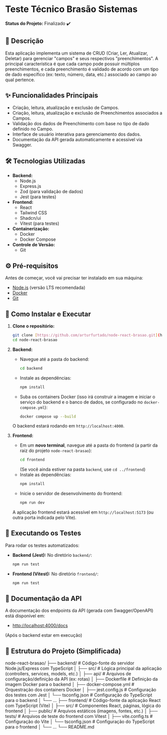 # Teste Técnico Brasão Sistemas

**Status do Projeto:** Finalizado ✔️

## 📝 Descrição

Esta aplicação implementa um sistema de CRUD (Criar, Ler, Atualizar, Deletar) para gerenciar "campos" e seus respectivos "preenchimentos". A principal característica é que cada campo pode possuir múltiplos preenchimentos, e cada preenchimento é validado de acordo com um tipo de dado específico (ex: texto, número, data, etc.) associado ao campo ao qual pertence.

## ✨ Funcionalidades Principais

* Criação, leitura, atualização e exclusão de Campos.
* Criação, leitura, atualização e exclusão de Preenchimentos associados a Campos.
* Validação dos dados de Preenchimento com base no tipo de dado definido no Campo.
* Interface de usuário interativa para gerenciamento dos dados.
* Documentação da API gerada automaticamente e acessível via Swagger.

## 🛠️ Tecnologias Utilizadas

* **Backend:**
    * Node.js
    * Express.js
    * Zod (para validação de dados)
    * Jest (para testes)
* **Frontend:**
    * React
    * Tailwind CSS
    * Shadcn/ui
    * Vitest (para testes)
* **Containerização:**
    * Docker
    * Docker Compose
* **Controle de Versão:**
    * Git

## ⚙️ Pré-requisitos

Antes de começar, você vai precisar ter instalado em sua máquina:

* [Node.js](https://nodejs.org/en/) (versão LTS recomendada)
* [Docker](https://www.docker.com/get-started)
* [Git](https://git-scm.com/)

## 🚀 Como Instalar e Executar

1.  **Clone o repositório:**
    ```bash
    git clone [https://github.com/arturfurtado/node-react-brasao.git](https://github.com/arturfurtado/node-react-brasao.git)
    cd node-react-brasao
    ```

2.  **Backend:**
    * Navegue até a pasta do backend:
        ```bash
        cd backend
        ```
    * Instale as dependências:
        ```bash
        npm install
        ```
    * Suba os containers Docker (isso irá construir a imagem e iniciar o serviço do backend e o banco de dados, se configurado no `docker-compose.yml`):
        ```bash
        docker compose up --build
        ```
    O backend estará rodando em `http://localhost:4000`.

3.  **Frontend:**
    * Em um **novo terminal**, navegue até a pasta do frontend (a partir da raiz do projeto `node-react-brasao`):
        ```bash
        cd frontend 
        ```
        (Se você ainda estiver na pasta `backend`, use `cd ../frontend`)
    * Instale as dependências:
        ```bash
        npm install
        ```
    * Inicie o servidor de desenvolvimento do frontend:
        ```bash
        npm run dev
        ```
    A aplicação frontend estará acessível em `http://localhost:5173` (ou outra porta indicada pelo Vite).

## 🧪 Executando os Testes

Para rodar os testes automatizados:

* **Backend (Jest):**
    No diretório `backend/`:
    ```bash
    npm run test
    ```

* **Frontend (Vitest):**
    No diretório `frontend/`:
    ```bash
    npm run test
    ```

## 📄 Documentação da API

A documentação dos endpoints da API (gerada com Swagger/OpenAPI) está disponível em:

* [http://localhost:4000/docs](http://localhost:4000/docs)

(Após o backend estar em execução)

## 📁 Estrutura do Projeto (Simplificada)
node-react-brasao/
├── backend/                # Código-fonte do servidor Node.js/Express com TypeScript
│   ├── src/                # Lógica principal da aplicação (controllers, services, models, etc.)
│   ├── api/                # Arquivos de configuração/definição da API (ex: rotas)
│   ├── Dockerfile          # Definição da imagem Docker para o backend
│   ├── docker-compose.yml  # Orquestração dos containers Docker
│   ├── jest.config.js      # Configuração dos testes com Jest
│   └── tsconfig.json       # Configuração do TypeScript para o backend
│   └── ...
├── frontend/               # Código-fonte da aplicação React com TypeScript (Vite)
│   ├── src/                # Componentes React, páginas, lógica do frontend
│   ├── public/             # Arquivos estáticos (imagens, fontes, etc.)
│   ├── tests/              # Arquivos de teste do frontend com Vitest
│   ├── vite.config.ts      # Configuração do Vite
│   └── tsconfig.json       # Configuração do TypeScript para o frontend
│   └── ...
└── README.md